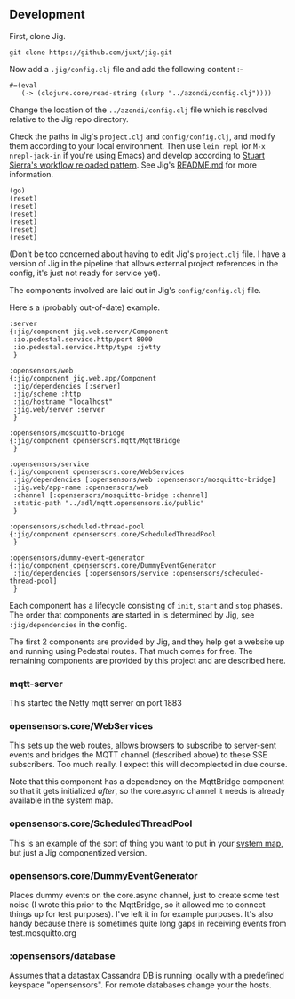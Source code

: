 ## Development

First, clone Jig.

    git clone https://github.com/juxt/jig.git

Now add a ```.jig/config.clj``` file and add the following content :-

    #=(eval
       (-> (clojure.core/read-string (slurp "../azondi/config.clj"))))

Change the location of the ```../azondi/config.clj``` file which is resolved relative to the Jig repo directory.

Check the paths in Jig's ```project.clj``` and ```config/config.clj```, and modify them according to your local environment. Then use ```lein repl``` (or ```M-x nrepl-jack-in``` if you're using Emacs) and develop according to [Stuart Sierra's workflow reloaded pattern](http://thinkrelevance.com/blog/2013/06/04/clojure-workflow-reloaded). See Jig's [README.md](https://github.com/juxt/jig) for more information.

    (go)
    (reset)
    (reset)
    (reset)
    (reset)
    (reset)
    (reset)

(Don't be too concerned about having to edit Jig's ```project.clj``` file. I have a version of Jig in the pipeline that allows external project references in the config, it's just not ready for service yet).

The components involved are laid out in Jig's ```config/config.clj``` file.

Here's a (probably out-of-date) example.

    :server
    {:jig/component jig.web.server/Component
     :io.pedestal.service.http/port 8000
     :io.pedestal.service.http/type :jetty
     }

    :opensensors/web
    {:jig/component jig.web.app/Component
     :jig/dependencies [:server]
     :jig/scheme :http
     :jig/hostname "localhost"
     :jig.web/server :server
     }

    :opensensors/mosquitto-bridge
    {:jig/component opensensors.mqtt/MqttBridge
     }

    :opensensors/service
    {:jig/component opensensors.core/WebServices
     :jig/dependencies [:opensensors/web :opensensors/mosquitto-bridge]
     :jig.web/app-name :opensensors/web
     :channel [:opensensors/mosquitto-bridge :channel]
     :static-path "../adl/mqtt.opensensors.io/public"
     }

    :opensensors/scheduled-thread-pool
    {:jig/component opensensors.core/ScheduledThreadPool
     }

    :opensensors/dummy-event-generator
    {:jig/component opensensors.core/DummyEventGenerator
     :jig/dependencies [:opensensors/service :opensensors/scheduled-thread-pool]
     }

Each component has a lifecycle consisting of ```init```, ```start``` and ```stop``` phases. The order that components are started in is determined by Jig, see ```:jig/dependencies``` in the config.

The first 2 components are provided by Jig, and they help get a website up and running using Pedestal routes. That much comes for free. The remaining components are provided by this project and are described here.
### mqtt-server

This started the Netty mqtt server on port 1883

### opensensors.core/WebServices

This sets up the web routes, allows browsers to subscribe to server-sent
events and bridges the MQTT channel (described above) to these SSE subscribers. Too much
really. I expect this will decomplected in due course.

Note that this component has a dependency on the MqttBridge component so
that it gets initialized *after*, so the core.async channel it needs is
already available in the system map.

### opensensors.core/ScheduledThreadPool

This is an example of the sort of thing you want to put in your
[system map](http://thinkrelevance.com/blog/2013/06/04/clojure-workflow-reloaded),
but just a Jig componentized version.

### opensensors.core/DummyEventGenerator

Places dummy events on the core.async channel, just to create some test noise (I wrote this prior to the MqttBridge, so it allowed me to connect things up for test purposes). I've left it in for example purposes. It's also handy because there is sometimes quite long gaps in receiving events from test.mosquitto.org

### :opensensors/database
Assumes that a datastax Cassandra DB is running locally with a
predefined keyspace "opensensors".  For remote databases change your
the hosts.
